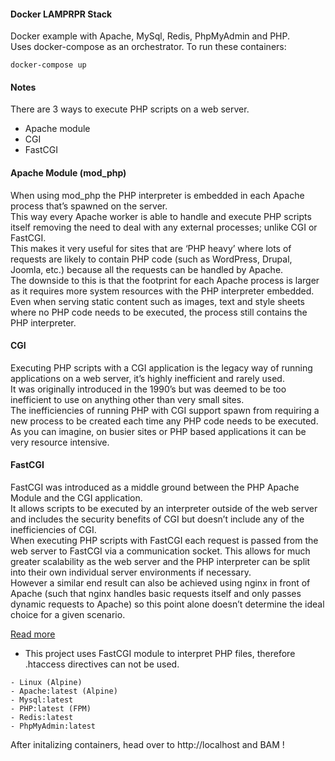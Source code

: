 #### Docker LAMPRPR Stack

Docker example with Apache, MySql, Redis, PhpMyAdmin and PHP.  
Uses docker-compose as an orchestrator. To run these containers:

```
docker-compose up
```

#### Notes

There are 3 ways to execute PHP scripts on a web server.  
* Apache module
* CGI
* FastCGI

#### Apache Module (mod_php)

When using mod_php the PHP interpreter is embedded in each Apache process that’s spawned on the server.  
This way every Apache worker is able to handle and execute PHP scripts itself removing the need to deal with any external processes; unlike CGI or FastCGI.  
This makes it very useful for sites that are ‘PHP heavy’ where lots of requests are likely to contain PHP code (such as WordPress, Drupal, Joomla, etc.) because all the requests can be handled by Apache.  
The downside to this is that the footprint for each Apache process is larger as it requires more system resources with the PHP interpreter embedded. Even when serving static content such as images, text and style sheets where no PHP code needs to be executed, the process still contains the PHP interpreter.

#### CGI

Executing PHP scripts with a CGI application is the legacy way of running applications on a web server, it’s highly inefficient and rarely used.  
It was originally introduced in the 1990’s but was deemed to be too inefficient to use on anything other than very small sites.  
The inefficiencies of running PHP with CGI support spawn from requiring a new process to be created each time any PHP code needs to be executed.  
As you can imagine, on busier sites or PHP based applications it can be very resource intensive.

#### FastCGI

FastCGI was introduced as a middle ground between the PHP Apache Module and the CGI application.  
It allows scripts to be executed by an interpreter outside of the web server and includes the security benefits of CGI but doesn’t include any of the inefficiencies of CGI.  
When executing PHP scripts with FastCGI each request is passed from the web server to FastCGI via a communication socket. This allows for much greater scalability as the web server and the PHP interpreter can be split into their own individual server environments if necessary.  
However a similar end result can also be achieved using nginx in front of Apache (such that nginx handles basic requests itself and only passes dynamic requests to Apache) so this point alone doesn’t determine the ideal choice for a given scenario.

[Read more](https://blog.layershift.com/which-php-mode-apache-vs-cgi-vs-fastcgi/)

- This project uses FastCGI module to interpret PHP files, therefore .htaccess directives can not be used.

```
- Linux (Alpine)
- Apache:latest (Alpine)
- Mysql:latest
- PHP:latest (FPM)
- Redis:latest
- PhpMyAdmin:latest
```

After initalizing containers, head over to http://localhost and BAM !